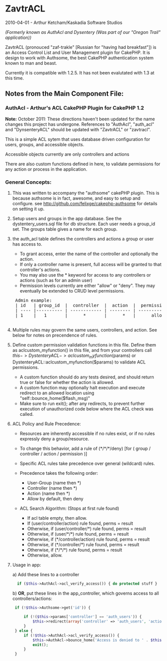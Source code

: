 # ZavtrACL
2010-04-01 - Arthur Ketcham/Kaskadia Software Studios

_(Formerly known as AuthAcl and Dysentery (Was part of our "Oregon Trail" application))_


ZavtrACL (pronouced "zaf-trakle" [Russian for "having had breakfast"]) is an Access Control List and User Management plugin for CakePHP.
It is design to work with Authsome, the best CakePHP authentication system known to man and beast.

Currently it is compatible with 1.2.5. It has not been evalutated with 1.3 at this time.

## Notes from the Main Component File:

### AuthAcl - Arthur's ACL CakePHP Plugin for CakePHP 1.2

 __Note:__ October 2011: These directions haven't been updated for the name changes this project has undergone. References to "AuthAcl", "auth_acl" and "DynsenteryACL" 
 should be updated with "ZavtrACL" or "zavtracl".

 This is a simple ACL sytem that uses database driven configuration for users, groups, and accessible objects.

 Accessible objects currently are only controllers and actions
 
 There are also custom functions defined in here, to validate permissions for any action or process in the application.


### General Concepts:

1. This was written to accompany the "authsome" cakePHP plugin. This is because authsome is in fact, awesome, and easy to setup and configure.
    see http://github.com/felixge/cakephp-authsome for details on setting it up.

2. Setup users and groups in the app database. See the dystentery_users.sql file for db structure.
    Each user needs a group_id set. The groups table gives a name for each group.

3. the auth_acl table defines the controllers and actions a group or user has access to. 

    * To grant access, enter the name of the controller and optionally the action. 
    * If only a controller name is present, full access will be granted to that controller's actions.
    * You may also use the * keyword for access to any controllers or actions (such as for an admin user)
    * Permission levels currently are either "allow" or "deny". They may eventually be extended to CRUD level permissions.

    <pre>
    Admin example:
    | id   | group_id  |  controller  |  action  |  permission  |  description              |  created             |  modified             |
    | ---- |---------- | ------------ | -------- | ------------ | ------------------------- | -------------------- | --------------------- |
    | 1    |   1       |      *       |      *   |      allow   |  Admins have full access  |  2010-03-30 11:35:50 |  2010-03-30 11:35:50  |
    </pre>

4. Multiple rules may govern the same users, controllers, and action. See below for notes on precendence of rules.

5. Define custom permission validation functions in this file. Define them as aclcustom_myfunction() in this file,
    and from your controllers call $this->DystenteryACL->aclcustom_myfunction($params) or DystenteryACL::aclcustom_myfunction($params) to validate ACL permissions.

    * A custom function should do any tests desired, and should return true or false for whether the action is allowed.
    * A custom function may optionally halt execution and execute redirect to an allowed location using "self::bounce_home($flash_msg)"
    * Make sure to run exit(); after any redirects, to prevent further execution of unauthorized code below where the ACL check was called.
 	
6. ACL Policy and Rule Precedence:
    * Resources are inherently accessible if no rules exist, or if no rules expressly deny a group/resource.
    * To change this behavior, add a rule of (\*/\*/\*/deny) [for ( group / controller / action / permission )]

    * Specific ACL rules take precedence over general (wildcard) rules.
    * Precedence takes the following order:
      * User-Group (name then \*)
      * Controller (name then \*)
      * Action (name then *)
      * Allow by default, then deny

    * ACL Search Algorithm: (Stops at first rule found)

      * If acl table empty, then allow.
      * If (user/controller/action) rule found, perms = result
      * Otherwise, if (user/controller/*) rule found, perms = result
      * Otherwise, if (user/\*/\*) rule found, perms = result
      * Otherwise, if (*/controller/action) rule found, perms = result
      * Otherwise, if (\*/controller/\*) rule found, perms = result
      * Otherwise, if (\*/\*/*) rule found, perms = result
      * Otherwise, allow.


7. Usage in app:

   a) Add these lines to a controller


   ```php
     if ($this->AuthAcl->acl_verify_access()) { do protected stuff }
   ```
    
    
   b) __OR__, put these lines in the app_controller, which governs access to all controllers/actions:

   ```php
    if (!$this->Authsome->get('id')) {
                
        if (!($this->params['controller'] == 'auth_users')) {
            $this->redirect(array('controller' => 'auth_users', 'action' => 'login'));
        }
    } else {
        if (!$this->AuthAcl->acl_verify_access()) {
            $this->AuthAcl->bounce_home('Access is denied to ' . $this->params['controller'] . '/'. $this->params['action'] . '.');
            exit();
        }
    }
   ```
